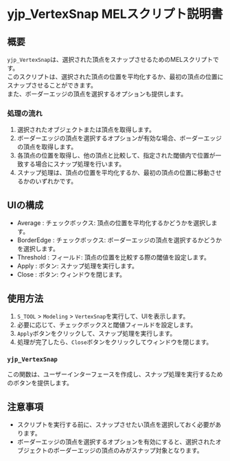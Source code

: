 # yjp_VertexSnap MELスクリプト説明書

## 概要

`yjp_VertexSnap`は、選択された頂点をスナップさせるためのMELスクリプトです。  
このスクリプトは、選択された頂点の位置を平均化するか、最初の頂点の位置にスナップさせることができます。  
また、ボーダーエッジの頂点を選択するオプションも提供します。

### 処理の流れ

1. 選択されたオブジェクトまたは頂点を取得します。
2. ボーダーエッジの頂点を選択するオプションが有効な場合、ボーダーエッジの頂点を取得します。
3. 各頂点の位置を取得し、他の頂点と比較して、指定された閾値内で位置が一致する場合にスナップ処理を行います。
4. スナップ処理は、頂点の位置を平均化するか、最初の頂点の位置に移動させるかのいずれかです。

## UIの構成

- Average : チェックボックス: 頂点の位置を平均化するかどうかを選択します。
- BorderEdge : チェックボックス: ボーダーエッジの頂点を選択するかどうかを選択します。
- Threshold : フィールド: 頂点の位置を比較する際の閾値を設定します。
- Apply : ボタン: スナップ処理を実行します。
- Close : ボタン: ウィンドウを閉じます。

## 使用方法

1. `S_TOOL` > `Modeling` > `VertexSnap`を実行して、UIを表示します。
2. 必要に応じて、チェックボックスと閾値フィールドを設定します。
3. `Apply`ボタンをクリックして、スナップ処理を実行します。
4. 処理が完了したら、`Close`ボタンをクリックしてウィンドウを閉じます。

### `yjp_VertexSnap`

この関数は、ユーザーインターフェースを作成し、スナップ処理を実行するためのボタンを提供します。

## 注意事項

- スクリプトを実行する前に、スナップさせたい頂点を選択しておく必要があります。
- ボーダーエッジの頂点を選択するオプションを有効にすると、選択されたオブジェクトのボーダーエッジの頂点のみがスナップ対象となります。
